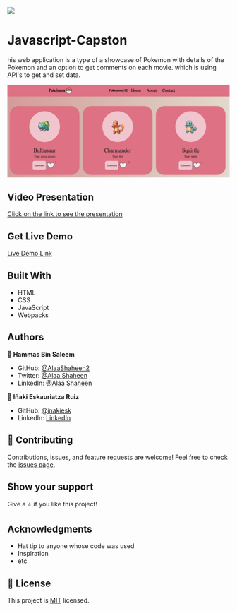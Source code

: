 ![](https://img.shields.io/badge/Microverse-blueviolet)

# Javascript-Capston
his web application is a type of a showcase of Pokemon with details of the Pokemon and an option to get comments on each movie. which is using API's to get and set data.

![App Screenshot](./src/images/Screen%20Shot%202022-09-17%20at%2021.21.45.png)

## Video Presentation

[Click on the link to see the presentation]()

## Get Live Demo

[Live Demo Link](https://alaashaheen2.github.io/Javascript-Capstone/dist/index.html)

## Built With

- HTML
- CSS
- JavaScript
- Webpacks

## Authors

👤 **Hammas Bin Saleem**

- GitHub: [@AlaaShaheen2](https://github.com/AlaaShaheen2)
- Twitter: [@Alaa Shaheen](https://twitter.com/AlaaShaheen93)
- LinkedIn: [@Alaa Shaheen](https://www.linkedin.com/in/alaa-shaheen-879140240/)

👤 **Iñaki Eskauriatza Ruiz**

- GitHub: [@inakiesk](https://github.com/inakiesk)
- LinkedIn: [LinkedIn](https://www.linkedin.com/in/i%C3%B1aki-eskauriatza-b82684241?lipi=urn%3Ali%3Apage%3Ad_flagship3_profile_view_base_contact_details%3B1VEaqHfJTmWAhjqdjRvumA%3D%3D)

## 🤝 Contributing
Contributions, issues, and feature requests are welcome!
Feel free to check the [issues page](../../issues/).

## Show your support
Give a ⭐️ if you like this project!

## Acknowledgments
- Hat tip to anyone whose code was used
- Inspiration
- etc

## 📝 License
This project is [MIT](./MIT.md) licensed.
